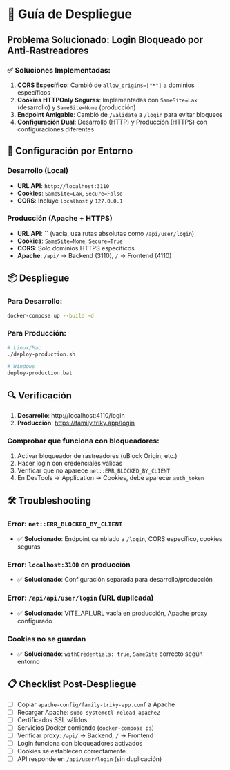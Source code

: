 # 🚀 Guía de Despliegue

## Problema Solucionado: Login Bloqueado por Anti-Rastreadores

### ✅ Soluciones Implementadas:

1. **CORS Específico**: Cambió de `allow_origins=["*"]` a dominios específicos
2. **Cookies HTTPOnly Seguras**: Implementadas con `SameSite=Lax` (desarrollo) y `SameSite=None` (producción)
3. **Endpoint Amigable**: Cambió de `/validate` a `/login` para evitar bloqueos
4. **Configuración Dual**: Desarrollo (HTTP) y Producción (HTTPS) con configuraciones diferentes

## 🔧 Configuración por Entorno

### Desarrollo (Local)
- **URL API**: `http://localhost:3110`
- **Cookies**: `SameSite=Lax`, `Secure=False`
- **CORS**: Incluye `localhost` y `127.0.0.1`

### Producción (Apache + HTTPS)
- **URL API**: `` (vacía, usa rutas absolutas como `/api/user/login`)
- **Cookies**: `SameSite=None`, `Secure=True`
- **CORS**: Solo dominios HTTPS específicos
- **Apache**: `/api/` → Backend (3110), `/` → Frontend (4110)

## 📦 Despliegue

### Para Desarrollo:
```bash
docker-compose up --build -d
```

### Para Producción:
```bash
# Linux/Mac
./deploy-production.sh

# Windows
deploy-production.bat
```

## 🔍 Verificación

1. **Desarrollo**: http://localhost:4110/login
2. **Producción**: https://family.triky.app/login

### Comprobar que funciona con bloqueadores:
1. Activar bloqueador de rastreadores (uBlock Origin, etc.)
2. Hacer login con credenciales válidas
3. Verificar que no aparece `net::ERR_BLOCKED_BY_CLIENT`
4. En DevTools → Application → Cookies, debe aparecer `auth_token`

## 🛠️ Troubleshooting

### Error: `net::ERR_BLOCKED_BY_CLIENT`
- ✅ **Solucionado**: Endpoint cambiado a `/login`, CORS específico, cookies seguras

### Error: `localhost:3100` en producción
- ✅ **Solucionado**: Configuración separada para desarrollo/producción

### Error: `/api/api/user/login` (URL duplicada)
- ✅ **Solucionado**: VITE_API_URL vacía en producción, Apache proxy configurado

### Cookies no se guardan
- ✅ **Solucionado**: `withCredentials: true`, `SameSite` correcto según entorno

## 📋 Checklist Post-Despliegue

- [ ] Copiar `apache-config/family-triky-app.conf` a Apache
- [ ] Recargar Apache: `sudo systemctl reload apache2`
- [ ] Certificados SSL válidos
- [ ] Servicios Docker corriendo (`docker-compose ps`)
- [ ] Verificar proxy: `/api/` → Backend, `/` → Frontend
- [ ] Login funciona con bloqueadores activados
- [ ] Cookies se establecen correctamente
- [ ] API responde en `/api/user/login` (sin duplicación)
